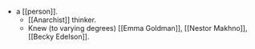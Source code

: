 - a [[person]].
  - [[Anarchist]] thinker.
  - Knew (to varying degrees) [[Emma Goldman]], [[Nestor Makhno]], [[Becky Edelson]].